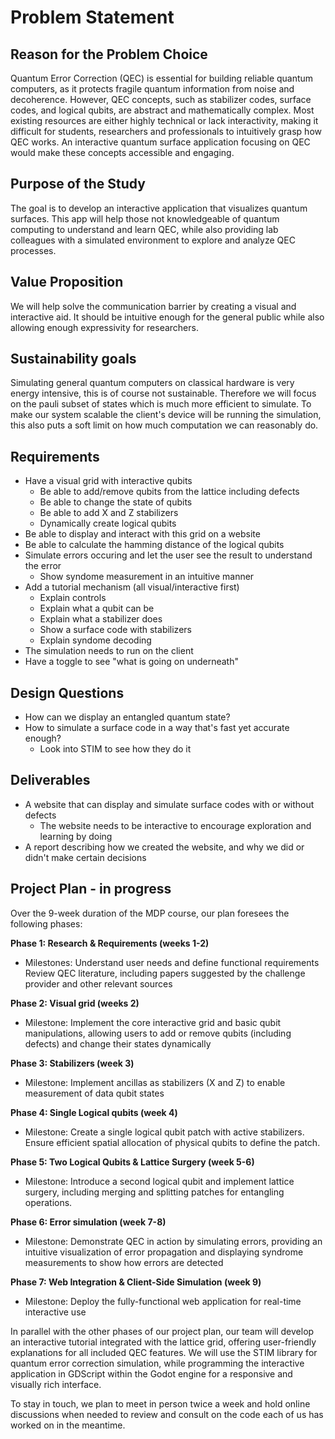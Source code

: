 # Problem Statement

## Reason for the Problem Choice
Quantum Error Correction (QEC) is essential for building reliable quantum computers, as it protects fragile quantum information from noise and decoherence. However, QEC concepts, such as stabilizer codes, surface codes, and logical qubits, are abstract and mathematically complex. Most existing resources are either highly technical or lack interactivity, making it difficult for students, researchers and professionals to intuitively grasp how QEC works. An interactive quantum surface application focusing on QEC would make these concepts accessible and engaging.

## Purpose of the Study

The goal is to develop an interactive application that visualizes quantum surfaces. This app will help those not knowledgeable of quantum computing to understand and learn QEC, while also providing lab colleagues with a simulated environment to explore and analyze QEC processes.

## Value Proposition

We will help solve the communication barrier by creating a visual and interactive aid.
It should be intuitive enough for the general public while also allowing enough expressivity
for researchers.

## Sustainability goals

Simulating general quantum computers on classical hardware is very energy intensive, 
this is of course not sustainable.
Therefore we will focus on the pauli subset of states which is much more efficient to simulate.
To make our system scalable the client's device will be running the simulation, this also
puts a soft limit on how much computation we can reasonably do.

## Requirements

- Have a visual grid with interactive qubits
    - Be able to add/remove qubits from the lattice including defects
    - Be able to change the state of qubits
    - Be able to add X and Z stabilizers
    - Dynamically create logical qubits
- Be able to display and interact with this grid on a website
- Be able to calculate the hamming distance of the logical qubits
- Simulate errors occuring and let the user see the result to understand the error
    - Show syndome measurement in an intuitive manner
- Add a tutorial mechanism (all visual/interactive first)
    - Explain controls
    - Explain what a qubit can be
    - Explain what a stabilizer does
    - Show a surface code with stabilizers
    - Explain syndome decoding
- The simulation needs to run on the client
- Have a toggle to see "what is going on underneath"

## Design Questions

- How can we display an entangled quantum state?
- How to simulate a surface code in a way that's fast yet accurate enough?
    - Look into STIM to see how they do it

## Deliverables

- A website that can display and simulate surface codes with or without defects
    - The website needs to be interactive to encourage exploration and learning by doing
- A report describing how we created the website, and why we did or didn't make certain decisions

## Project Plan - in progress
Over the 9-week duration of the MDP course, our plan foresees the following phases:

**Phase 1: Research & Requirements (weeks 1-2)**
- Milestones: 
Understand user needs and define functional requirements
Review QEC literature, including papers suggested by the challenge provider and other relevant sources

**Phase 2: Visual grid (weeks 2)**
- Milestone: 
Implement the core interactive grid and basic qubit manipulations, allowing users to add or remove qubits (including defects) and change their states dynamically

**Phase 3: Stabilizers (week 3)**
- Milestone:
Implement ancillas as stabilizers (X and Z) to enable measurement of data qubit states
           
**Phase 4: Single Logical qubits (week 4)**
- Milestone: 
Create a single logical qubit patch with active stabilizers. Ensure efficient spatial allocation of physical qubits to define the patch.

**Phase 5: Two Logical Qubits & Lattice Surgery (week 5-6)**
- Milestone:
Introduce a second logical qubit and implement lattice surgery, including merging and splitting patches for entangling operations.

**Phase 6: Error simulation (week 7-8)**
- Milestone: 
Demonstrate QEC in action by simulating errors, providing an intuitive visualization of error propagation and displaying syndrome measurements to show how errors are detected
  
**Phase 7: Web Integration & Client-Side Simulation (week 9)**
- Milestone: 
Deploy the fully-functional web application for real-time interactive use

In parallel with the other phases of our project plan, our team will develop an interactive tutorial integrated with the lattice grid, offering user-friendly explanations for all included QEC features. We will use the STIM library for quantum error correction simulation, while programming the interactive application in GDScript within the Godot engine for a responsive and visually rich interface.

To stay in touch, we plan to meet in person twice a week and hold online discussions when needed to review and consult on the code each of us has worked on in the meantime.

